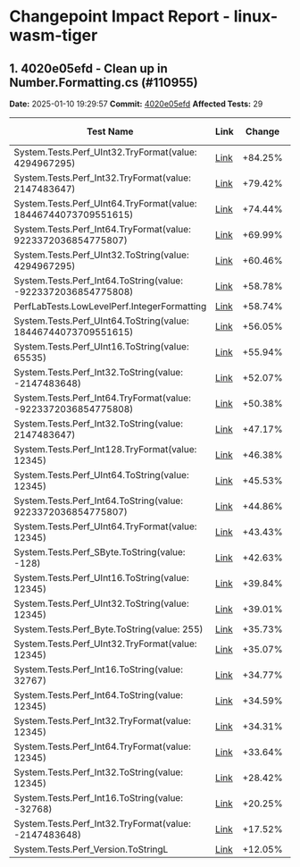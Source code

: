 # Changepoint Impact Report - linux-wasm-tiger

## 1. 4020e05efd - Clean up in Number.Formatting.cs (#110955)

**Date:** 2025-01-10 19:29:57
**Commit:** [4020e05efd](https://github.com/dotnet/runtime/commit/4020e05efdfcc6b10eab90aeb8a8b5d80f75786f)
**Affected Tests:** 29

| Test Name | Link | Change | Before | After | Other Changepoints |
|-----------|------|--------|--------|-------|--------------------|
| System.Tests.Perf_UInt32.TryFormat(value: 4294967295) | [Link](https://pvscmdupload.z22.web.core.windows.net/reports/allTestHistory/refs/heads/main_x64_ubuntu%2022.04_CompilationMode=wasm_RunKind=micro/System.Tests.Perf_UInt32.TryFormat%28value%3A%204294967295%29.html) | +84.25% | 61.956317 | 114.152511 | None |
| System.Tests.Perf_Int32.TryFormat(value: 2147483647) | [Link](https://pvscmdupload.z22.web.core.windows.net/reports/allTestHistory/refs/heads/main_x64_ubuntu%2022.04_CompilationMode=wasm_RunKind=micro/System.Tests.Perf_Int32.TryFormat%28value%3A%202147483647%29.html) | +79.42% | 63.441487 | 113.829090 | None |
| System.Tests.Perf_UInt64.TryFormat(value: 18446744073709551615) | [Link](https://pvscmdupload.z22.web.core.windows.net/reports/allTestHistory/refs/heads/main_x64_ubuntu%2022.04_CompilationMode=wasm_RunKind=micro/System.Tests.Perf_UInt64.TryFormat%28value%3A%2018446744073709551615%29.html) | +74.44% | 143.795797 | 250.839690 | None |
| System.Tests.Perf_Int64.TryFormat(value: 9223372036854775807) | [Link](https://pvscmdupload.z22.web.core.windows.net/reports/allTestHistory/refs/heads/main_x64_ubuntu%2022.04_CompilationMode=wasm_RunKind=micro/System.Tests.Perf_Int64.TryFormat%28value%3A%209223372036854775807%29.html) | +69.99% | 138.687399 | 235.755837 | None |
| System.Tests.Perf_UInt32.ToString(value: 4294967295) | [Link](https://pvscmdupload.z22.web.core.windows.net/reports/allTestHistory/refs/heads/main_x64_ubuntu%2022.04_CompilationMode=wasm_RunKind=micro/System.Tests.Perf_UInt32.ToString%28value%3A%204294967295%29.html) | +60.46% | 82.531089 | 132.429328 | None |
| System.Tests.Perf_Int64.ToString(value: -9223372036854775808) | [Link](https://pvscmdupload.z22.web.core.windows.net/reports/allTestHistory/refs/heads/main_x64_ubuntu%2022.04_CompilationMode=wasm_RunKind=micro/System.Tests.Perf_Int64.ToString%28value%3A%20-9223372036854775808%29.html) | +58.78% | 236.117525 | 374.901103 | None |
| PerfLabTests.LowLevelPerf.IntegerFormatting | [Link](https://pvscmdupload.z22.web.core.windows.net/reports/allTestHistory/refs/heads/main_x64_ubuntu%2022.04_CompilationMode=wasm_RunKind=micro/PerfLabTests.LowLevelPerf.IntegerFormatting.html) | +58.74% | 10108959.082646 | 16046519.351294 | None |
| System.Tests.Perf_UInt64.ToString(value: 18446744073709551615) | [Link](https://pvscmdupload.z22.web.core.windows.net/reports/allTestHistory/refs/heads/main_x64_ubuntu%2022.04_CompilationMode=wasm_RunKind=micro/System.Tests.Perf_UInt64.ToString%28value%3A%2018446744073709551615%29.html) | +56.05% | 163.032953 | 254.407094 | None |
| System.Tests.Perf_UInt16.ToString(value: 65535) | [Link](https://pvscmdupload.z22.web.core.windows.net/reports/allTestHistory/refs/heads/main_x64_ubuntu%2022.04_CompilationMode=wasm_RunKind=micro/System.Tests.Perf_UInt16.ToString%28value%3A%2065535%29.html) | +55.94% | 64.499710 | 100.578509 | None |
| System.Tests.Perf_Int32.ToString(value: -2147483648) | [Link](https://pvscmdupload.z22.web.core.windows.net/reports/allTestHistory/refs/heads/main_x64_ubuntu%2022.04_CompilationMode=wasm_RunKind=micro/System.Tests.Perf_Int32.ToString%28value%3A%20-2147483648%29.html) | +52.07% | 155.269253 | 236.117218 | None |
| System.Tests.Perf_Int64.TryFormat(value: -9223372036854775808) | [Link](https://pvscmdupload.z22.web.core.windows.net/reports/allTestHistory/refs/heads/main_x64_ubuntu%2022.04_CompilationMode=wasm_RunKind=micro/System.Tests.Perf_Int64.TryFormat%28value%3A%20-9223372036854775808%29.html) | +50.38% | 290.066476 | 436.205294 | None |
| System.Tests.Perf_Int32.ToString(value: 2147483647) | [Link](https://pvscmdupload.z22.web.core.windows.net/reports/allTestHistory/refs/heads/main_x64_ubuntu%2022.04_CompilationMode=wasm_RunKind=micro/System.Tests.Perf_Int32.ToString%28value%3A%202147483647%29.html) | +47.17% | 107.557930 | 158.296209 | None |
| System.Tests.Perf_Int128.TryFormat(value: 12345) | [Link](https://pvscmdupload.z22.web.core.windows.net/reports/allTestHistory/refs/heads/main_x64_ubuntu%2022.04_CompilationMode=wasm_RunKind=micro/System.Tests.Perf_Int128.TryFormat%28value%3A%2012345%29.html) | +46.38% | 98.201400 | 143.749564 | None |
| System.Tests.Perf_UInt64.ToString(value: 12345) | [Link](https://pvscmdupload.z22.web.core.windows.net/reports/allTestHistory/refs/heads/main_x64_ubuntu%2022.04_CompilationMode=wasm_RunKind=micro/System.Tests.Perf_UInt64.ToString%28value%3A%2012345%29.html) | +45.53% | 92.059373 | 133.977813 | None |
| System.Tests.Perf_Int64.ToString(value: 9223372036854775807) | [Link](https://pvscmdupload.z22.web.core.windows.net/reports/allTestHistory/refs/heads/main_x64_ubuntu%2022.04_CompilationMode=wasm_RunKind=micro/System.Tests.Perf_Int64.ToString%28value%3A%209223372036854775807%29.html) | +44.86% | 190.329006 | 275.709695 | None |
| System.Tests.Perf_UInt64.TryFormat(value: 12345) | [Link](https://pvscmdupload.z22.web.core.windows.net/reports/allTestHistory/refs/heads/main_x64_ubuntu%2022.04_CompilationMode=wasm_RunKind=micro/System.Tests.Perf_UInt64.TryFormat%28value%3A%2012345%29.html) | +43.43% | 78.217400 | 112.188405 | None |
| System.Tests.Perf_SByte.ToString(value: -128) | [Link](https://pvscmdupload.z22.web.core.windows.net/reports/allTestHistory/refs/heads/main_x64_ubuntu%2022.04_CompilationMode=wasm_RunKind=micro/System.Tests.Perf_SByte.ToString%28value%3A%20-128%29.html) | +42.63% | 141.752179 | 202.177343 | None |
| System.Tests.Perf_UInt16.ToString(value: 12345) | [Link](https://pvscmdupload.z22.web.core.windows.net/reports/allTestHistory/refs/heads/main_x64_ubuntu%2022.04_CompilationMode=wasm_RunKind=micro/System.Tests.Perf_UInt16.ToString%28value%3A%2012345%29.html) | +39.84% | 69.927510 | 97.786073 | None |
| System.Tests.Perf_UInt32.ToString(value: 12345) | [Link](https://pvscmdupload.z22.web.core.windows.net/reports/allTestHistory/refs/heads/main_x64_ubuntu%2022.04_CompilationMode=wasm_RunKind=micro/System.Tests.Perf_UInt32.ToString%28value%3A%2012345%29.html) | +39.01% | 66.737600 | 92.770080 | None |
| System.Tests.Perf_Byte.ToString(value: 255) | [Link](https://pvscmdupload.z22.web.core.windows.net/reports/allTestHistory/refs/heads/main_x64_ubuntu%2022.04_CompilationMode=wasm_RunKind=micro/System.Tests.Perf_Byte.ToString%28value%3A%20255%29.html) | +35.73% | 60.235712 | 81.755330 | None |
| System.Tests.Perf_UInt32.TryFormat(value: 12345) | [Link](https://pvscmdupload.z22.web.core.windows.net/reports/allTestHistory/refs/heads/main_x64_ubuntu%2022.04_CompilationMode=wasm_RunKind=micro/System.Tests.Perf_UInt32.TryFormat%28value%3A%2012345%29.html) | +35.07% | 53.518866 | 72.287034 | None |
| System.Tests.Perf_Int16.ToString(value: 32767) | [Link](https://pvscmdupload.z22.web.core.windows.net/reports/allTestHistory/refs/heads/main_x64_ubuntu%2022.04_CompilationMode=wasm_RunKind=micro/System.Tests.Perf_Int16.ToString%28value%3A%2032767%29.html) | +34.77% | 87.832730 | 118.376416 | None |
| System.Tests.Perf_Int64.ToString(value: 12345) | [Link](https://pvscmdupload.z22.web.core.windows.net/reports/allTestHistory/refs/heads/main_x64_ubuntu%2022.04_CompilationMode=wasm_RunKind=micro/System.Tests.Perf_Int64.ToString%28value%3A%2012345%29.html) | +34.59% | 111.765068 | 150.426181 | None |
| System.Tests.Perf_Int32.TryFormat(value: 12345) | [Link](https://pvscmdupload.z22.web.core.windows.net/reports/allTestHistory/refs/heads/main_x64_ubuntu%2022.04_CompilationMode=wasm_RunKind=micro/System.Tests.Perf_Int32.TryFormat%28value%3A%2012345%29.html) | +34.31% | 53.460164 | 71.800357 | None |
| System.Tests.Perf_Int64.TryFormat(value: 12345) | [Link](https://pvscmdupload.z22.web.core.windows.net/reports/allTestHistory/refs/heads/main_x64_ubuntu%2022.04_CompilationMode=wasm_RunKind=micro/System.Tests.Perf_Int64.TryFormat%28value%3A%2012345%29.html) | +33.64% | 80.230776 | 107.221777 | None |
| System.Tests.Perf_Int32.ToString(value: 12345) | [Link](https://pvscmdupload.z22.web.core.windows.net/reports/allTestHistory/refs/heads/main_x64_ubuntu%2022.04_CompilationMode=wasm_RunKind=micro/System.Tests.Perf_Int32.ToString%28value%3A%2012345%29.html) | +28.42% | 95.602738 | 122.774533 | None |
| System.Tests.Perf_Int16.ToString(value: -32768) | [Link](https://pvscmdupload.z22.web.core.windows.net/reports/allTestHistory/refs/heads/main_x64_ubuntu%2022.04_CompilationMode=wasm_RunKind=micro/System.Tests.Perf_Int16.ToString%28value%3A%20-32768%29.html) | +20.25% | 159.616477 | 191.938633 | None |
| System.Tests.Perf_Int32.TryFormat(value: -2147483648) | [Link](https://pvscmdupload.z22.web.core.windows.net/reports/allTestHistory/refs/heads/main_x64_ubuntu%2022.04_CompilationMode=wasm_RunKind=micro/System.Tests.Perf_Int32.TryFormat%28value%3A%20-2147483648%29.html) | +17.52% | 219.055048 | 257.441848 | None |
| System.Tests.Perf_Version.ToStringL | [Link](https://pvscmdupload.z22.web.core.windows.net/reports/allTestHistory/refs/heads/main_x64_ubuntu%2022.04_CompilationMode=wasm_RunKind=micro/System.Tests.Perf_Version.ToStringL.html) | +12.05% | 696.225174 | 780.122303 | None |
